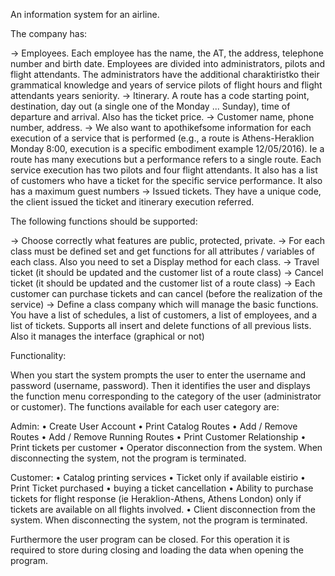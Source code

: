 An information system for an airline.

The company has:

  ->	Employees. Each employee has the name, the AT, the address, telephone number and birth date. Employees are divided into                 administrators, pilots and flight attendants. The administrators have the additional charaktiristko their grammatical knowledge         and years of service pilots of flight hours and flight attendants years seniority.
  ->	Itinerary. A route has a code starting point, destination, day out (a single one of the Monday ... Sunday), time of departure and         arrival. Also has the ticket price.
  ->	Customer name, phone number, address.
  ->	We also want to apothikefsome information for each execution of a service that is performed (e.g., a route is Athens-Heraklion             Monday 8:00, execution is a specific embodiment example 12/05/2016). Ie a route has many executions but a performance refers to a         single route. Each service execution has two pilots and four flight attendants. It also has a list of customers who have a ticket         for the specific service performance. It also has a maximum guest numbers
  ->	Issued tickets. They have a unique code, the client issued the ticket and itinerary execution referred.
  
  
The following functions should be supported:

  ->	Choose correctly what features are public, protected, private.
  ->	For each class must be defined set and get functions for all attributes / variables of each class. Also you need to set a Display         method for each class.
  ->	Travel ticket (it should be updated and the customer list of a route class)
  ->	Cancel ticket (it should be updated and the customer list of a route class)
  ->	Each customer can purchase tickets and can cancel (before the realization of the service)
  ->	Define a class company which will manage the basic functions. You have a list of schedules, a list of customers, a list of                 employees, and a list of tickets. Supports all insert and delete functions of all previous lists. Also it manages the interface           (graphical or not)
  
Functionality:

When you start the system prompts the user to enter the username and password (username, password). Then it identifies the user and displays the function menu corresponding to the category of the user (administrator or customer). The functions available for each user category are:

Admin:
•	Create User Account
•	Print Catalog Routes
•	Add / Remove Routes 
•	Add / Remove Running Routes 
•	Print Customer Relationship
•	Print tickets per customer
•	Operator disconnection from the system. When disconnecting the system, not the program is terminated.


Customer:
•	Catalog printing services
•	Ticket only if available eistirio
•	Print Ticket purchased
•	buying a ticket cancellation
•	Ability to purchase tickets for flight response (ie Heraklion-Athens, Athens London) only if tickets are available on all flights       involved.
•	Client disconnection from the system. When disconnecting the system, not the program is terminated.

  Furthermore the user program can be closed. For this operation it is required to store during closing and loading the data when         opening the program.



